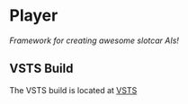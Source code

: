 Player
======
_Framework for creating awesome slotcar AIs!_

VSTS Build
----------
The VSTS build is located at [VSTS](https://teodoran.visualstudio.com/slotcar-ai/_build/index?context=mine&path=%5C&definitionId=1&_a=completed)